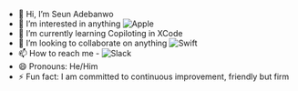 - 👋 Hi, I’m Seun Adebanwo
- 👀 I’m interested in anything ![Apple](https://img.shields.io/badge/Apple-%23000000.svg?style=for-the-badge&logo=apple&logoColor=white)
- 🌱 I’m currently learning Copiloting in XCode
- 💞️ I’m looking to collaborate on anything ![Swift](https://img.shields.io/badge/swift-F54A2A?style=for-the-badge&logo=swift&logoColor=white)
- 📫 How to reach me - ![Slack](https://img.shields.io/badge/Slack-4A154B?style=for-the-badge&logo=slack&logoColor=white)
- 😄 Pronouns: He/Him
- ⚡ Fun fact: I am committed to continuous improvement, friendly but firm

<!---
oadebanwo-carbon/oadebanwo-carbon is a ✨ special ✨ repository because its `README.md` (this file) appears on your GitHub profile.
You can click the Preview link to take a look at your changes.
--->
